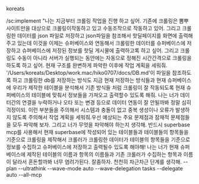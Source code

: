 koreats

/sc:implement  "나는 지금부터 크롤링 작업을 진행 하고 싶어. 기존에 크롤링은 뽐뿌 사이트만을 대상으로 크롤링이작동하고 있고 수동조작으로 작동하고 있어. 그리고 크롤링한 데이터를 json 파일로 저장하고 json파일을 참조해서 핫딜페이지를 화면에 출력해주고 있는데 이것을 이제는 슈퍼베이스와 연동해서 크롤링한 데이터를 슈퍼베이스에 저장하고 슈퍼베이스에 저장된 정보를 핫딜 게시물에 출력하고록 하고 싶어. 그리고 크롤링도 수동이 아니라 서버가 실행되는 동안에는 자동으로 정해진 시간간격으로 크롤링을 하도록 하고 싶어. 현재 구조를 완변하게 파악한 이후에 작업 계획을 세워줘. '/Users/koreats/Desktop/work.mac/hiko0707/docs/DB.md'이 파일을 참조하도록 하고 크롤링한 db를 저장하는 방식도 지금 현재 저장하는 방식들과 현재 슈퍼베이스에 우리가 제작한 테이블을 분석해서 기존 방식들 처럼 크롤링이 잘 작동되도록 현재 슈퍼베이스의 테이블에 맞춰서 정보들을 가져오고 출력할수 있도록 해줘. 나는 너가 데이터간의 연결을 누락하거나 오타 또는 변경 등으로 데이터 연동이 잘 안될까봐 정말 심히 걱정이되. 이런 부분들을 주의해서 시스템과 충돌이 없고 중복 생성이나 오류가 발생하지 않도록 주의해서 작업 계획을 세워줘.우선 예상되는 주요 문제점과 잠재적 문제점들을 모두 파악해 보자. 그리고 너가 무엇을 파악해야 하는지 생각해. 반드시 superbase mcp를 사용해서 현재 superbase에 작성되어 있는 테이블들과 테이블들의 항목들을 기준으로 크롤링을 제작해서 크롤러가 크롤링한 데이터가 테이블의 항목들을 기준으로 정보를 수집하고 슈퍼베이스에 저장하고 출력될수 있도록 해야해! 나는 너가 현재 슈퍼베이스에 제작된 테이블의 이름과 항목의 이름들과 기존 크롤러가 수집하는 항목과 이름이 달라서 혼돈할까봐 너무 염려가된다. 잘좀하자. 천천히 차근차근 단계를 생각해. --plan --ultrathink --wave-mode auto --wave-delegation tasks --delegate auto  --all-mcp                                     
